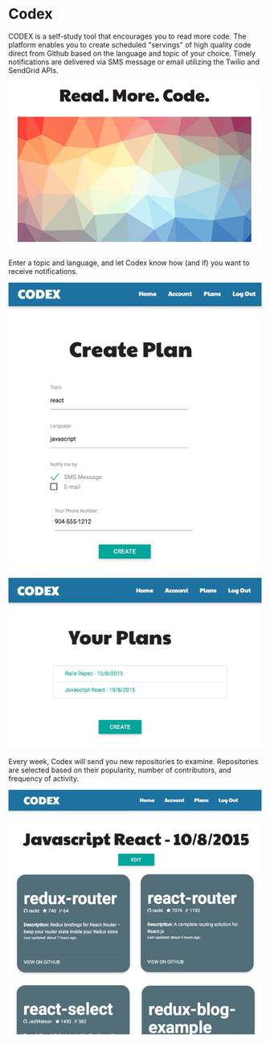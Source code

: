 # Codex
CODEX is a self-study tool that encourages you to read more code. The platform enables you to create scheduled "servings" of high quality code direct from Github based on the language and topic of your  choice. Timely notifications are delivered via SMS message or email utilizing the Twilio and SendGrid APIs.

![Codex](/imgs/codex.png)

Enter a topic and language, and let Codex know how (and if) you want to receive notifications.

![Create Plan](/imgs/create_plan.png)
![Plans Index](/imgs/plans_index.png)

Every week, Codex will send you new repositories to examine. Repositories are selected based on their popularity, number of contributors, and frequency of activity.

![Plan Cards Index](/imgs/plan_cards_index.png)
